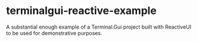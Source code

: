 # terminalgui-reactive-example
A substantial enough example of a Terminal.Gui project built with ReactiveUI to be used for demonstrative purposes.
